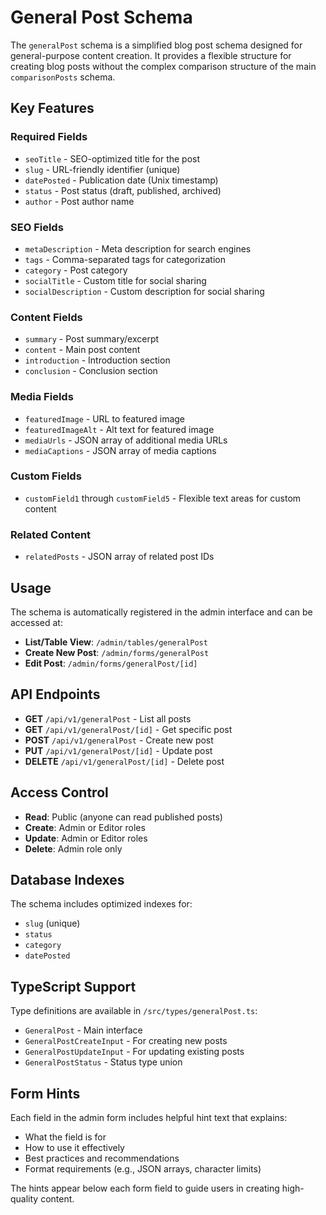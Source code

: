 # General Post Schema

The `generalPost` schema is a simplified blog post schema designed for general-purpose content creation. It provides a flexible structure for creating blog posts without the complex comparison structure of the main `comparisonPosts` schema.

## Key Features

### Required Fields
- `seoTitle` - SEO-optimized title for the post
- `slug` - URL-friendly identifier (unique)
- `datePosted` - Publication date (Unix timestamp)
- `status` - Post status (draft, published, archived)
- `author` - Post author name

### SEO Fields
- `metaDescription` - Meta description for search engines
- `tags` - Comma-separated tags for categorization
- `category` - Post category
- `socialTitle` - Custom title for social sharing
- `socialDescription` - Custom description for social sharing

### Content Fields
- `summary` - Post summary/excerpt
- `content` - Main post content
- `introduction` - Introduction section
- `conclusion` - Conclusion section

### Media Fields
- `featuredImage` - URL to featured image
- `featuredImageAlt` - Alt text for featured image
- `mediaUrls` - JSON array of additional media URLs
- `mediaCaptions` - JSON array of media captions

### Custom Fields
- `customField1` through `customField5` - Flexible text areas for custom content

### Related Content
- `relatedPosts` - JSON array of related post IDs

## Usage

The schema is automatically registered in the admin interface and can be accessed at:
- **List/Table View**: `/admin/tables/generalPost`
- **Create New Post**: `/admin/forms/generalPost`
- **Edit Post**: `/admin/forms/generalPost/[id]`

## API Endpoints

- **GET** `/api/v1/generalPost` - List all posts
- **GET** `/api/v1/generalPost/[id]` - Get specific post
- **POST** `/api/v1/generalPost` - Create new post
- **PUT** `/api/v1/generalPost/[id]` - Update post
- **DELETE** `/api/v1/generalPost/[id]` - Delete post

## Access Control

- **Read**: Public (anyone can read published posts)
- **Create**: Admin or Editor roles
- **Update**: Admin or Editor roles
- **Delete**: Admin role only

## Database Indexes

The schema includes optimized indexes for:
- `slug` (unique)
- `status`
- `category`
- `datePosted`

## TypeScript Support

Type definitions are available in `/src/types/generalPost.ts`:
- `GeneralPost` - Main interface
- `GeneralPostCreateInput` - For creating new posts
- `GeneralPostUpdateInput` - For updating existing posts
- `GeneralPostStatus` - Status type union

## Form Hints

Each field in the admin form includes helpful hint text that explains:
- What the field is for
- How to use it effectively
- Best practices and recommendations
- Format requirements (e.g., JSON arrays, character limits)

The hints appear below each form field to guide users in creating high-quality content.

